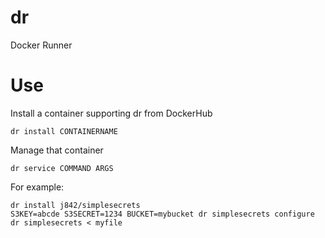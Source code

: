 # dr
Docker Runner

# Use

Install a container supporting dr from DockerHub
```
dr install CONTAINERNAME
```

Manage that container
```
dr service COMMAND ARGS
```

For example:
```
dr install j842/simplesecrets
S3KEY=abcde S3SECRET=1234 BUCKET=mybucket dr simplesecrets configure
dr simplesecrets < myfile
```
